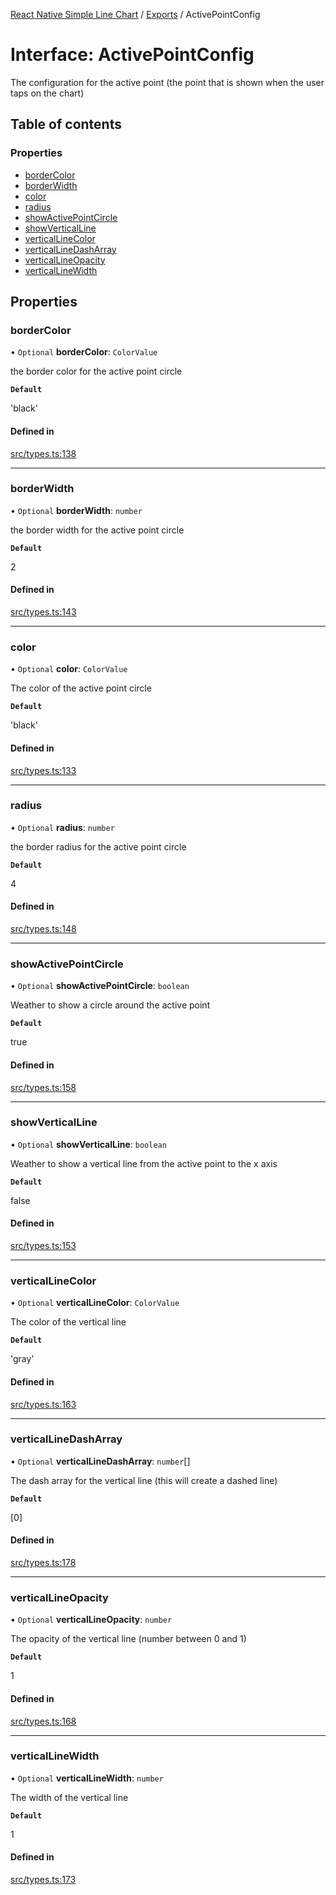 [React Native Simple Line Chart](../README.md) / [Exports](../modules.md) / ActivePointConfig

# Interface: ActivePointConfig

The configuration for the active point (the point that is shown when the user taps on the chart)

## Table of contents

### Properties

- [borderColor](ActivePointConfig.md#bordercolor)
- [borderWidth](ActivePointConfig.md#borderwidth)
- [color](ActivePointConfig.md#color)
- [radius](ActivePointConfig.md#radius)
- [showActivePointCircle](ActivePointConfig.md#showactivepointcircle)
- [showVerticalLine](ActivePointConfig.md#showverticalline)
- [verticalLineColor](ActivePointConfig.md#verticallinecolor)
- [verticalLineDashArray](ActivePointConfig.md#verticallinedasharray)
- [verticalLineOpacity](ActivePointConfig.md#verticallineopacity)
- [verticalLineWidth](ActivePointConfig.md#verticallinewidth)

## Properties

### borderColor

• `Optional` **borderColor**: `ColorValue`

the border color for the active point circle

**`Default`**

'black'

#### Defined in

[src/types.ts:138](https://github.com/Malaa-tech/react-native-simple-line-chart/blob/b1965b6/src/types.ts#L138)

___

### borderWidth

• `Optional` **borderWidth**: `number`

the border width for the active point circle

**`Default`**

2

#### Defined in

[src/types.ts:143](https://github.com/Malaa-tech/react-native-simple-line-chart/blob/b1965b6/src/types.ts#L143)

___

### color

• `Optional` **color**: `ColorValue`

The color of the active point circle

**`Default`**

'black'

#### Defined in

[src/types.ts:133](https://github.com/Malaa-tech/react-native-simple-line-chart/blob/b1965b6/src/types.ts#L133)

___

### radius

• `Optional` **radius**: `number`

the border radius for the active point circle

**`Default`**

4

#### Defined in

[src/types.ts:148](https://github.com/Malaa-tech/react-native-simple-line-chart/blob/b1965b6/src/types.ts#L148)

___

### showActivePointCircle

• `Optional` **showActivePointCircle**: `boolean`

Weather to show a circle around the active point

**`Default`**

true

#### Defined in

[src/types.ts:158](https://github.com/Malaa-tech/react-native-simple-line-chart/blob/b1965b6/src/types.ts#L158)

___

### showVerticalLine

• `Optional` **showVerticalLine**: `boolean`

Weather to show a vertical line from the active point to the x axis

**`Default`**

false

#### Defined in

[src/types.ts:153](https://github.com/Malaa-tech/react-native-simple-line-chart/blob/b1965b6/src/types.ts#L153)

___

### verticalLineColor

• `Optional` **verticalLineColor**: `ColorValue`

The color of the vertical line

**`Default`**

'gray'

#### Defined in

[src/types.ts:163](https://github.com/Malaa-tech/react-native-simple-line-chart/blob/b1965b6/src/types.ts#L163)

___

### verticalLineDashArray

• `Optional` **verticalLineDashArray**: `number`[]

The dash array for the vertical line (this will create a dashed line)

**`Default`**

[0]

#### Defined in

[src/types.ts:178](https://github.com/Malaa-tech/react-native-simple-line-chart/blob/b1965b6/src/types.ts#L178)

___

### verticalLineOpacity

• `Optional` **verticalLineOpacity**: `number`

The opacity of the vertical line (number between 0 and 1)

**`Default`**

1

#### Defined in

[src/types.ts:168](https://github.com/Malaa-tech/react-native-simple-line-chart/blob/b1965b6/src/types.ts#L168)

___

### verticalLineWidth

• `Optional` **verticalLineWidth**: `number`

The width of the vertical line

**`Default`**

1

#### Defined in

[src/types.ts:173](https://github.com/Malaa-tech/react-native-simple-line-chart/blob/b1965b6/src/types.ts#L173)
